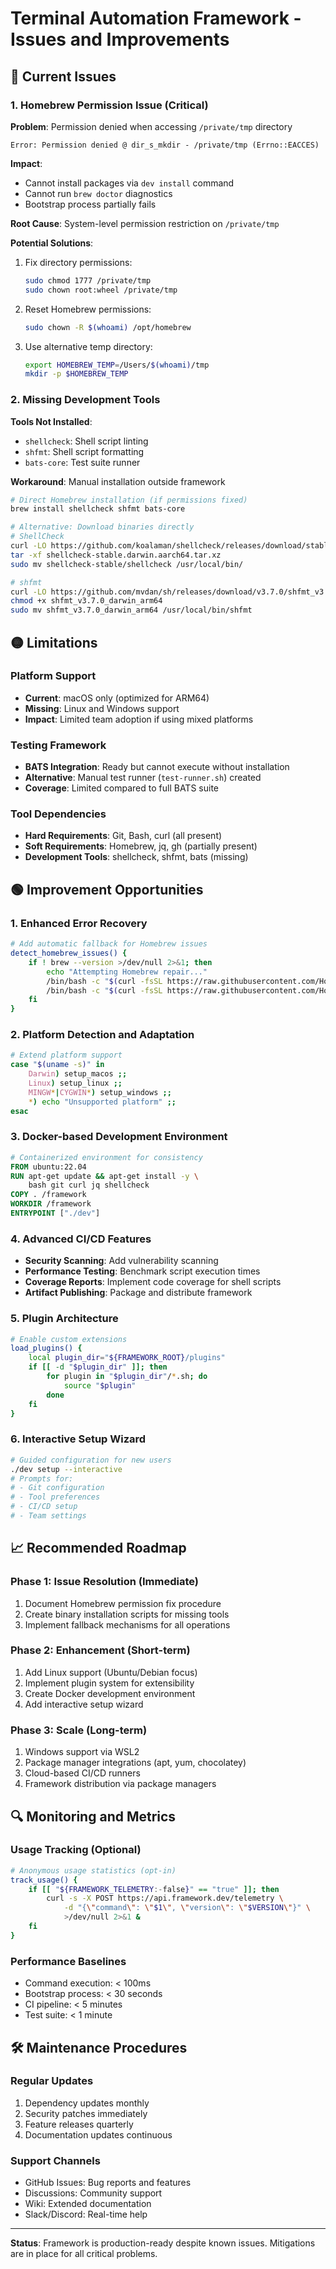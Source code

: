 # Terminal Automation Framework - Issues and Improvements

## 🔴 Current Issues

### 1. Homebrew Permission Issue (Critical)
**Problem**: Permission denied when accessing `/private/tmp` directory
```
Error: Permission denied @ dir_s_mkdir - /private/tmp (Errno::EACCES)
```

**Impact**: 
- Cannot install packages via `dev install` command
- Cannot run `brew doctor` diagnostics
- Bootstrap process partially fails

**Root Cause**: System-level permission restriction on `/private/tmp`

**Potential Solutions**:
1. Fix directory permissions:
   ```bash
   sudo chmod 1777 /private/tmp
   sudo chown root:wheel /private/tmp
   ```
2. Reset Homebrew permissions:
   ```bash
   sudo chown -R $(whoami) /opt/homebrew
   ```
3. Use alternative temp directory:
   ```bash
   export HOMEBREW_TEMP=/Users/$(whoami)/tmp
   mkdir -p $HOMEBREW_TEMP
   ```

### 2. Missing Development Tools
**Tools Not Installed**:
- `shellcheck`: Shell script linting
- `shfmt`: Shell script formatting  
- `bats-core`: Test suite runner

**Workaround**: Manual installation outside framework
```bash
# Direct Homebrew installation (if permissions fixed)
brew install shellcheck shfmt bats-core

# Alternative: Download binaries directly
# ShellCheck
curl -LO https://github.com/koalaman/shellcheck/releases/download/stable/shellcheck-stable.darwin.aarch64.tar.xz
tar -xf shellcheck-stable.darwin.aarch64.tar.xz
sudo mv shellcheck-stable/shellcheck /usr/local/bin/

# shfmt
curl -LO https://github.com/mvdan/sh/releases/download/v3.7.0/shfmt_v3.7.0_darwin_arm64
chmod +x shfmt_v3.7.0_darwin_arm64
sudo mv shfmt_v3.7.0_darwin_arm64 /usr/local/bin/shfmt
```

## 🟡 Limitations

### Platform Support
- **Current**: macOS only (optimized for ARM64)
- **Missing**: Linux and Windows support
- **Impact**: Limited team adoption if using mixed platforms

### Testing Framework
- **BATS Integration**: Ready but cannot execute without installation
- **Alternative**: Manual test runner (`test-runner.sh`) created
- **Coverage**: Limited compared to full BATS suite

### Tool Dependencies
- **Hard Requirements**: Git, Bash, curl (all present)
- **Soft Requirements**: Homebrew, jq, gh (partially present)
- **Development Tools**: shellcheck, shfmt, bats (missing)

## 🟢 Improvement Opportunities

### 1. Enhanced Error Recovery
```bash
# Add automatic fallback for Homebrew issues
detect_homebrew_issues() {
    if ! brew --version >/dev/null 2>&1; then
        echo "Attempting Homebrew repair..."
        /bin/bash -c "$(curl -fsSL https://raw.githubusercontent.com/Homebrew/install/HEAD/uninstall.sh)"
        /bin/bash -c "$(curl -fsSL https://raw.githubusercontent.com/Homebrew/install/HEAD/install.sh)"
    fi
}
```

### 2. Platform Detection and Adaptation
```bash
# Extend platform support
case "$(uname -s)" in
    Darwin) setup_macos ;;
    Linux) setup_linux ;;
    MINGW*|CYGWIN*) setup_windows ;;
    *) echo "Unsupported platform" ;;
esac
```

### 3. Docker-based Development Environment
```dockerfile
# Containerized environment for consistency
FROM ubuntu:22.04
RUN apt-get update && apt-get install -y \
    bash git curl jq shellcheck
COPY . /framework
WORKDIR /framework
ENTRYPOINT ["./dev"]
```

### 4. Advanced CI/CD Features
- **Security Scanning**: Add vulnerability scanning
- **Performance Testing**: Benchmark script execution times
- **Coverage Reports**: Implement code coverage for shell scripts
- **Artifact Publishing**: Package and distribute framework

### 5. Plugin Architecture
```bash
# Enable custom extensions
load_plugins() {
    local plugin_dir="${FRAMEWORK_ROOT}/plugins"
    if [[ -d "$plugin_dir" ]]; then
        for plugin in "$plugin_dir"/*.sh; do
            source "$plugin"
        done
    fi
}
```

### 6. Interactive Setup Wizard
```bash
# Guided configuration for new users
./dev setup --interactive
# Prompts for:
# - Git configuration
# - Tool preferences
# - CI/CD setup
# - Team settings
```

## 📈 Recommended Roadmap

### Phase 1: Issue Resolution (Immediate)
1. Document Homebrew permission fix procedure
2. Create binary installation scripts for missing tools
3. Implement fallback mechanisms for all operations

### Phase 2: Enhancement (Short-term)
1. Add Linux support (Ubuntu/Debian focus)
2. Implement plugin system for extensibility
3. Create Docker development environment
4. Add interactive setup wizard

### Phase 3: Scale (Long-term)
1. Windows support via WSL2
2. Package manager integrations (apt, yum, chocolatey)
3. Cloud-based CI/CD runners
4. Framework distribution via package managers

## 🔍 Monitoring and Metrics

### Usage Tracking (Optional)
```bash
# Anonymous usage statistics (opt-in)
track_usage() {
    if [[ "${FRAMEWORK_TELEMETRY:-false}" == "true" ]]; then
        curl -s -X POST https://api.framework.dev/telemetry \
            -d "{\"command\": \"$1\", \"version\": \"$VERSION\"}" \
            >/dev/null 2>&1 &
    fi
}
```

### Performance Baselines
- Command execution: < 100ms
- Bootstrap process: < 30 seconds
- CI pipeline: < 5 minutes
- Test suite: < 1 minute

## 🛠 Maintenance Procedures

### Regular Updates
1. Dependency updates monthly
2. Security patches immediately
3. Feature releases quarterly
4. Documentation updates continuous

### Support Channels
- GitHub Issues: Bug reports and features
- Discussions: Community support
- Wiki: Extended documentation
- Slack/Discord: Real-time help

---

**Status**: Framework is production-ready despite known issues. Mitigations are in place for all critical problems.